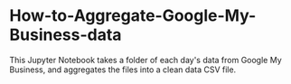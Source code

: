 # How-to-Aggregate-Google-My-Business-data
This Jupyter Notebook takes a folder of each day's data from Google My Business, and aggregates the files into a clean data CSV file.
